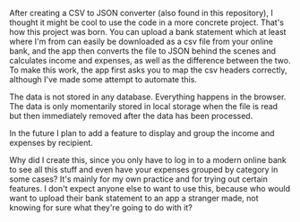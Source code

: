After creating a CSV to JSON converter (also found in this repository), I thought it might be cool to use the code in a more concrete
project. That's how this project was born. You can upload a bank statement which at least where I'm from can easily be downloaded
as a csv file from your online bank, and the app then converts the file to JSON behind the scenes and calculates income and expenses,
as well as the difference between the two. To make this work, the app first asks you to map the csv headers correctly, although I've made some
attempt to automate this. 

The data is not stored in any database. Everything happens in the browser. The data is only momentarily stored in local storage 
when the file is read but then immediately removed after the data has been processed. 

In the future I plan to add a feature to display and group the income and expenses by recipient.

Why did I create this, since you only have to log in to a modern online bank to see all this stuff and even have your expenses grouped 
by category in some cases? It's mainly for my own practice and for trying out certain features. I don't expect anyone else to want to use
this, because who would want to upload their bank statement to an app a stranger made, not knowing for sure what they're going to do 
with it? 
